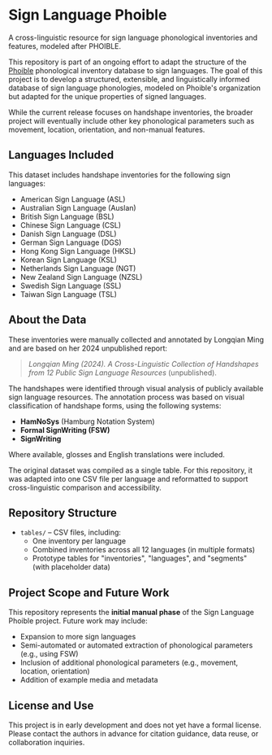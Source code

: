 # Sign Language Phoible

A cross-linguistic resource for sign language phonological inventories and features, modeled after PHOIBLE.

This repository is part of an ongoing effort to adapt the structure of the [Phoible](https://phoible.org/) phonological inventory database to sign languages. The goal of this project is to develop a structured, extensible, and linguistically informed database of sign language phonologies, modeled on Phoible's organization but adapted for the unique properties of signed languages.

While the current release focuses on handshape inventories, the broader project will eventually include other key phonological parameters such as movement, location, orientation, and non-manual features.

## Languages Included

This dataset includes handshape inventories for the following sign languages:

- American Sign Language (ASL)
- Australian Sign Language (Auslan)
- British Sign Language (BSL)
- Chinese Sign Language (CSL)
- Danish Sign Language (DSL)
- German Sign Language (DGS)
- Hong Kong Sign Language (HKSL)
- Korean Sign Language (KSL)
- Netherlands Sign Language (NGT)
- New Zealand Sign Language (NZSL)
- Swedish Sign Language (SSL)
- Taiwan Sign Language (TSL)

## About the Data

These inventories were manually collected and annotated by Longqian Ming and are based on her 2024 unpublished report:

> *Longqian Ming (2024). A Cross-Linguistic Collection of Handshapes from 12 Public Sign Language Resources* (unpublished).

The handshapes were identified through visual analysis of publicly available sign language resources. The annotation process was based on visual classification of handshape forms, using the following systems:

- **HamNoSys** (Hamburg Notation System)
- **Formal SignWriting (FSW)**
- **SignWriting**

Where available, glosses and English translations were included.

The original dataset was compiled as a single table. For this repository, it was adapted into one CSV file per language and reformatted to support cross-linguistic comparison and accessibility.

## Repository Structure

- `tables/` – CSV files, including:
  - One inventory per language
  - Combined inventories across all 12 languages (in multiple formats)
  - Prototype tables for "inventories", "languages", and "segments" (with placeholder data)

## Project Scope and Future Work

This repository represents the **initial manual phase** of the Sign Language Phoible project. Future work may include:

- Expansion to more sign languages
- Semi-automated or automated extraction of phonological parameters (e.g., using FSW)
- Inclusion of additional phonological parameters (e.g., movement, location, orientation)
- Addition of example media and metadata

## License and Use

This project is in early development and does not yet have a formal license. Please contact the authors in advance for citation guidance, data reuse, or collaboration inquiries.
